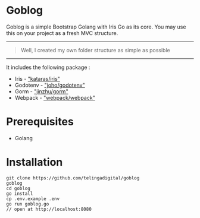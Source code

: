 # Goblog

Goblog is a simple Bootstrap Golang with Iris Go as its core. You may use this on your project as a fresh MVC structure.

---

> Well, I created my own folder structure as simple as possible

---

It includes the following package :

* Iris - ["kataras/iris"](https://github.com/kataras/iris)
* Godotenv - ["joho/godotenv"](https://github.com/joho/godotenv)
* Gorm - ["jinzhu/gorm"](https://github.com/jinzhu/gorm)
* Webpack - ["webpack/webpack"](https://github.com/webpack/webpack)


# Prerequisites

* Golang

# Installation

```
git clone https://github.com/telingadigital/goblog
goblog
cd goblog
go install
cp .env.example .env
go run goblog.go
// open at http://localhost:8080
```

